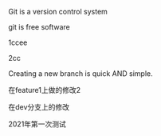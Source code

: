 Git is a version control system

git is free software

1ccee

2cc

Creating a new branch is quick AND simple.

在feature1上做的修改2

在dev分支上的修改


2021年第一次测试
